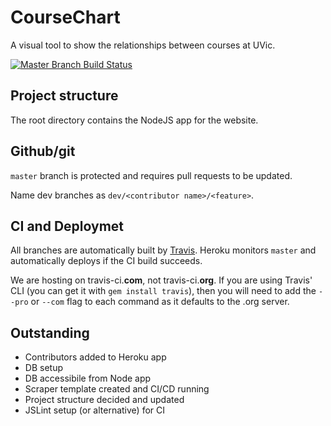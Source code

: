 # CourseChart
A visual tool to show the relationships between courses at UVic.

[![Master Branch Build Status](https://travis-ci.com/jkirkwin/CourseChart.svg?branch=master)](https://travis-ci.com/jkirkwin/CourseChart)

## Project structure
The root directory contains the NodeJS app for the website. 

## Github/git
`master` branch is protected and requires pull requests to be updated.

Name dev branches as `dev/<contributor name>/<feature>`.

## CI and Deploymet
All branches are automatically built by [Travis](travis-ci.com). Heroku monitors `master` and automatically deploys if the CI build succeeds.

We are hosting on travis-ci.__com__, not travis-ci.__org__. If you are using Travis' CLI (you can get it with `gem install travis`), then you will need to add the `--pro` or `--com` flag to each command as it defaults to the .org server.

## Outstanding
* Contributors added to Heroku app
* DB setup 
* DB accessibile from Node app
* Scraper template created and CI/CD running
* Project structure decided and updated
* JSLint setup (or alternative) for CI